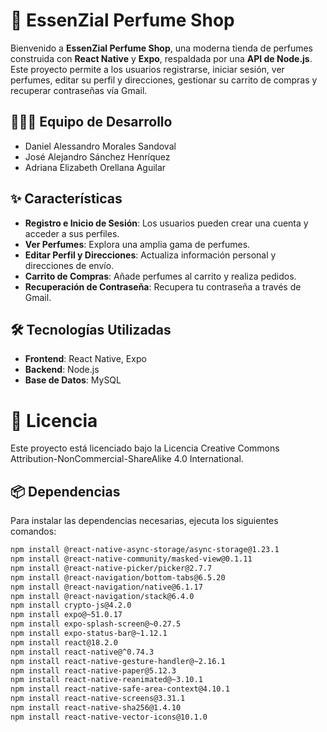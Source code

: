 # 🌸 EssenZial Perfume Shop

Bienvenido a **EssenZial Perfume Shop**, una moderna tienda de perfumes construida con **React Native** y **Expo**, respaldada por una **API de Node.js**. Este proyecto permite a los usuarios registrarse, iniciar sesión, ver perfumes, editar su perfil y direcciones, gestionar su carrito de compras y recuperar contraseñas vía Gmail.

## 🧑‍🤝‍🧑 Equipo de Desarrollo
- Daniel Alessandro Morales Sandoval
- José Alejandro Sánchez Henríquez
- Adriana Elizabeth Orellana Aguilar

## ✨ Características

- **Registro e Inicio de Sesión**: Los usuarios pueden crear una cuenta y acceder a sus perfiles.
- **Ver Perfumes**: Explora una amplia gama de perfumes.
- **Editar Perfil y Direcciones**: Actualiza información personal y direcciones de envío.
- **Carrito de Compras**: Añade perfumes al carrito y realiza pedidos.
- **Recuperación de Contraseña**: Recupera tu contraseña a través de Gmail.

## 🛠 Tecnologías Utilizadas

- **Frontend**: React Native, Expo
- **Backend**: Node.js
- **Base de Datos**: MySQL

# 📜 Licencia
Este proyecto está licenciado bajo la Licencia Creative Commons Attribution-NonCommercial-ShareAlike 4.0 International.

## 📦 Dependencias

Para instalar las dependencias necesarias, ejecuta los siguientes comandos:

```sh
npm install @react-native-async-storage/async-storage@1.23.1
npm install @react-native-community/masked-view@0.1.11
npm install @react-native-picker/picker@2.7.7
npm install @react-navigation/bottom-tabs@6.5.20
npm install @react-navigation/native@6.1.17
npm install @react-navigation/stack@6.4.0
npm install crypto-js@4.2.0
npm install expo@~51.0.17
npm install expo-splash-screen@~0.27.5
npm install expo-status-bar@~1.12.1
npm install react@18.2.0
npm install react-native@^0.74.3
npm install react-native-gesture-handler@~2.16.1
npm install react-native-paper@5.12.3
npm install react-native-reanimated@~3.10.1
npm install react-native-safe-area-context@4.10.1
npm install react-native-screens@3.31.1
npm install react-native-sha256@1.4.10
npm install react-native-vector-icons@10.1.0
